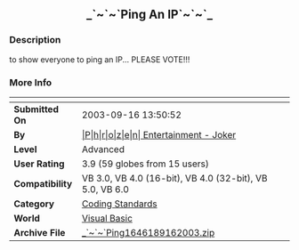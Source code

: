 ﻿<div align="center">

## \_\`\~\`\~\`Ping An IP\`\~\`\~\`\_


</div>

### Description

to show everyone to ping an IP... PLEASE VOTE!!!
 
### More Info
 


<span>             |<span>
---                |---
**Submitted On**   |2003-09-16 13:50:52
**By**             |[\|P\|h\|r\|o\|z\|e\|n\| Entertainment \- Joker](https://github.com/Planet-Source-Code/PSCIndex/blob/master/ByAuthor/p-h-r-o-z-e-n-entertainment-joker.md)
**Level**          |Advanced
**User Rating**    |3.9 (59 globes from 15 users)
**Compatibility**  |VB 3\.0, VB 4\.0 \(16\-bit\), VB 4\.0 \(32\-bit\), VB 5\.0, VB 6\.0
**Category**       |[Coding Standards](https://github.com/Planet-Source-Code/PSCIndex/blob/master/ByCategory/coding-standards__1-43.md)
**World**          |[Visual Basic](https://github.com/Planet-Source-Code/PSCIndex/blob/master/ByWorld/visual-basic.md)
**Archive File**   |[\_\`\~\`\~\`Ping1646189162003\.zip](https://github.com/Planet-Source-Code/p-h-r-o-z-e-n-entertainment-joker-ping-an-ip__1-48556/archive/master.zip)








